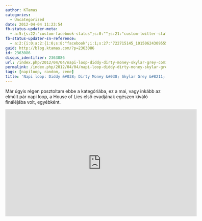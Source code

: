```yaml
---
author: KTamas
categories:
  - Uncategorized
date: 2012-04-04 11:23:54
fb-status-updater-meta:
  - a:5:{s:22:"custom-facebook-status";s:0:"";s:21:"custom-twitter-status";s:0:"";s:7:"fb-push";s:1:"1";s:7:"tw-push";s:1:"1";s:4:"push";s:1:"1";}
fb-status-updater-sn-reference:
  - a:2:{i:0;a:2:{i:0;s:8:"facebook";i:1;s:27:"722715145_10150624309555146";}i:1;a:2:{i:0;s:7:"twitter";i:1;s:19:"1.8747055545949E+17";}}
guid: http://blog.ktamas.com/?p=2363086
id: 2363086
disqus_identifier: 2363086
url: /index.php/2012/04/04/napi-loop-diddy-dirty-money-skylar-grey-coming-home/
permalink: /index.php/2012/04/04/napi-loop-diddy-dirty-money-skylar-grey-coming-home/
tags: [napiloop, random, zene]
title: 'Napi loop: Diddy &#038; Dirty Money &#038; Skylar Grey &#8211; Coming Home'
---
```


Már úgyis régen posztoltam ebbe a kategóriába, ez a mai, vagy inkább az elmúlt pár napi loop, a House of Lies első evadjának egészen kiváló fináléjába volt, egyébként.

<iframe width="600" height="335" src="http://www.youtube.com/embed/k-ImCpNqbJw" frameborder="0" allowfullscreen=""></iframe>
